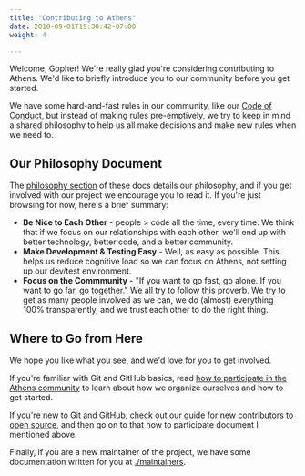 ```yaml
---
title: "Contributing to Athens"
date: 2018-09-01T19:30:42-07:00
weight: 4

---
```


Welcome, Gopher! We're really glad you're considering contributing to Athens. We'd like to briefly introduce you to our community before you get started.

We have some hard-and-fast rules in our community, like our [Code of Conduct](https://github.com/gomods/athens/blob/main/CODE_OF_CONDUCT.md), but instead of making rules pre-emptively, we try to keep in mind a shared philosophy to help us all make decisions and make new rules when we need to.

## Our Philosophy Document

The [philosophy section](/contributing/community/philosophy/) of these docs details our philosophy, and if you get involved with our project we encourage you to read it. If you're just browsing for now, here's a brief summary:

- **Be Nice to Each Other** - people > code all the time, every time. We think that if we focus on our relationships with each other, we'll end up with better technology, better code, and a better community.
- **Make Development & Testing Easy** - Well, as easy as possible. This helps us reduce cognitive load so we can focus on Athens, not setting up our dev/test environment.
- **Focus on the Commmunity** - "If you want to go fast, go alone. If you want to go far, go together." We all try to follow this proverb. We try to get as many people involved as we can, we do (almost) everything 100% transparently, and we trust each other to do the right thing.

## Where to Go from Here

We hope you like what you see, and we'd love for you to get involved.

If you're familiar with Git and GitHub basics, read [how to participate in the Athens community](./community/participating) to learn about how we organize ourselves and how to get started.

If you're new to Git and GitHub, check out our [guide for new contributors to open source](./new), and then go on to that how to participate document I mentioned above.

Finally, if you are a new maintainer of the project, we have some documentation written for you at [./maintainers](./maintainers).
